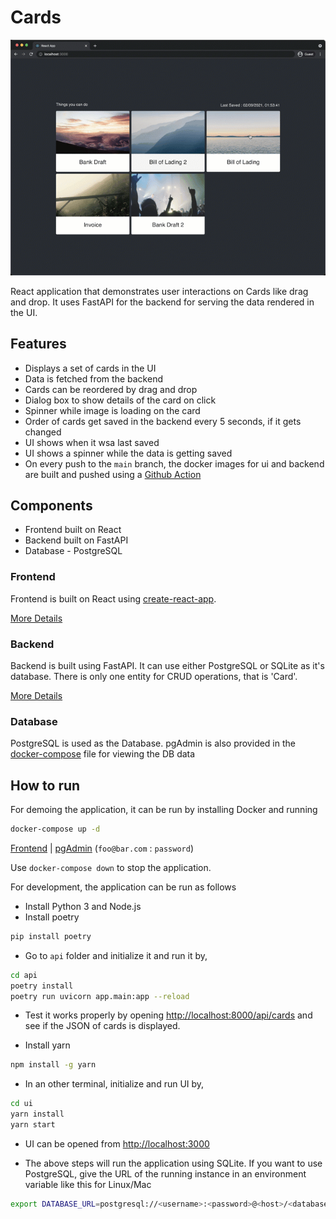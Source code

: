 # Cards

![Demo](./assets/demo.gif)

React application that demonstrates user interactions on Cards like drag and drop. It uses FastAPI for the backend for serving the data rendered in the UI.

## Features

 - Displays a set of cards in the UI
 - Data is fetched from the backend
 - Cards can be reordered by drag and drop
 - Dialog box to show details of the card on click
 - Spinner while image is loading on the card
 - Order of cards get saved in the backend every 5 seconds, if it gets changed
 - UI shows when it wsa last saved
 - UI shows a spinner while the data is getting saved
 - On every push to the ```main``` branch, the docker images for ui and backend are built and pushed using a [Github Action](.github/workflows/build-push.yml)

## Components
 - Frontend built on React
 - Backend built on FastAPI
 - Database - PostgreSQL
### Frontend

Frontend is built on React using [create-react-app](https://create-react-app.dev/).

[More Details](./ui/README.md)

### Backend

Backend is built using FastAPI. It can use either PostgreSQL or SQLite as it's database. There is only one entity for CRUD operations, that is 'Card'.

[More Details](./api/README.md)

### Database

PostgreSQL is used as the Database. pgAdmin is also provided in the [docker-compose](./docker-compose.yaml) file for viewing the DB data

## How to run

For demoing the application, it can be run by installing Docker and running

```sh
docker-compose up -d
```
[Frontend](http://localhost:8080) | [pgAdmin](http://localhost:5050) (```foo@bar.com``` : ```password```)

Use ```docker-compose down``` to stop the application.

For development, the application can be run as follows

 - Install Python 3 and Node.js
 - Install poetry

```sh
pip install poetry
```

 - Go to ```api``` folder and initialize it and run it by,

```sh
cd api
poetry install
poetry run uvicorn app.main:app --reload
```

 - Test it works properly by opening [http://localhost:8000/api/cards](http://localhost:8000/api/cards) and see if the JSON of cards is displayed.

 - Install yarn

```sh
npm install -g yarn
```

 - In an other terminal, initialize and run UI by,

```sh
cd ui
yarn install
yarn start
```

 - UI can be opened from [http://localhost:3000](http://localhost:3000)

 - The above steps will run the application using SQLite. If you want to use PostgreSQL, give the URL of the running instance in an environment variable like this for Linux/Mac

```sh
export DATABASE_URL=postgresql://<username>:<password>@<host>/<databasename>
```
